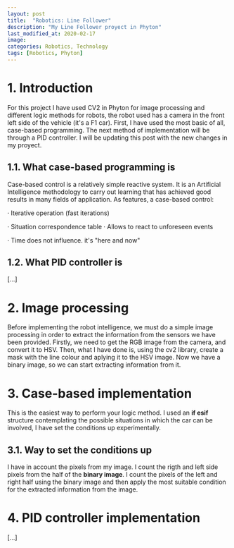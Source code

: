 ```yaml
---
layout: post
title:  "Robotics: Line Follower"
description: "My Line Follower proyect in Phyton"
last_modified_at: 2020-02-17
image:
categories: Robotics, Technology
tags: [Robotics, Phyton]
---
```

# 1. Introduction

For this project I have used CV2 in Phyton for image processing and different logic methods for robots, the robot used has a camera in the front left side of the vehicle (it's a F1 car). First, I have used the most basic of all, case-based programming. The next method of implementation will be through a PID controller. I will be updating this post with the new changes in my proyect.

## 1.1. What case-based programming is

Case-based control is a relatively simple reactive system. It is an Artificial Intelligence methodology to carry out learning that has achieved good results in many fields of application. As features, a case-based control:
<p>
    · Iterative operation (fast iterations)
</p>
    · Situation correspondence table
    · Allows to react to unforeseen events
<p>
    · Time does not influence. it's "here and now"
 </p>
    
## 1.2. What PID controller is

[...]


# 2. Image processing

Before implementing the robot intelligence, we must do a simple image processing in order to extract the information from the sensors we have been provided. Firstly, we need to get the RGB image from the camera, and convert it to HSV. Then, what I have done is, using the cv2 library, create a mask with the line colour and aplying it to the HSV image. Now we have a binary image, so we can start extracting information from it.

# 3. Case-based implementation

This is the easiest way to perform your logic method. I used an **if esif** structure contemplating the possible situations in which the car can be involved, I have set the conditions up experimentally.

## 3.1. Way to set the conditions up

I have in account the pixels from my image. I count the rigth and left side pixels from the half of the **binary image**. I count the pixels of the left and right half using the binary image and then apply the most suitable condition for the extracted information from the image.

# 4. PID controller implementation

[...]
